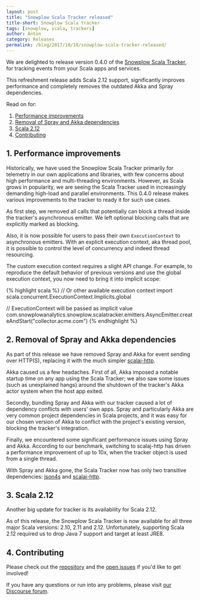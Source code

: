 ```yaml
---
layout: post
title: "Snowplow Scala Tracker released"
title-short: Snowplow Scala tracker
tags: [snowplow, scala, trackers]
author: Anton
category: Releases
permalink: /blog/2017/10/18/snowplow-scala-tracker-released/
---
```


We are delighted to release version 0.4.0 of the [Snowplow Scala Tracker][scala-tracker], for tracking events from your Scala apps and services.

This refreshment release adds Scala 2.12 support, significantly improves performance and completely removes the outdated Akka and Spray dependencies.

<!--more-->

Read on for:

1. [Performance improvements](#performance)
2. [Removal of Spray and Akka dependencies](#akka)
3. [Scala 2.12](#scala-212)
4. [Contributing](#contributing)

<h2 id="performance">1. Performance improvements</h2>

Historically, we have used the Snowplow Scala Tracker primarily for telemetry in our own applications and libraries, with few concerns about high performance and multi-threading environments. However, as Scala grows in popularity, we are seeing the Scala Tracker used in increasingly demanding high-load and parallel environments. This 0.4.0 release makes various improvements to the tracker to ready it for such use cases.

As first step, we removed all calls that potentially can block a thread inside the tracker's asynchronous emitter.
We left optional blocking calls that are explicitly marked as blocking.

Also, it is now possible for users to pass their own `ExecutionContext` to asynchronous emitters. With an explicit execution context, aka thread pool, it is possible to control the level of concurrency and indeed thread resourcing.

The custom execution context requires a slight API change. For example, to reproduce the default behavior of previous versions and use the global execution context, you now need to bring it into implicit scope:

{% highlight scala %}
// Or other available execution context
import scala.concurrent.ExecutionContext.Implicits.global

// ExecutionContext will be passed as implicit value
com.snowplowanalytics.snowplow.scalatracker.emitters.AsyncEmitter.createAndStart("collector.acme.com")
{% endhighlight %}

<h2 id="akka">2. Removal of Spray and Akka dependencies</h2>

As part of this release we have removed Spray and Akka for event sending over HTTP(S), replacing it with the much simpler [scalaj-http][scalaj-http].

Akka caused us a few headaches. First of all, Akka imposed a notable startup time on any app using the Scala Tracker; we also saw some issues (such as unexplained hangs) around the shutdown of the tracker's Akka actor system when the host app exited.

Secondly, bundling Spray and Akka with our tracker caused a lot of dependency conflicts with users' own apps. Spray and particularly Akka are very common project dependencies in Scala projects, and it was easy for our chosen version of Akka to conflict with the project's existing version, blocking the tracker's integration.

Finally, we encountered some significant performance issues using Spray and Akka. According to our benchmark, switching to scalaj-http has driven a performance improvement of up to 10x, when the tracker object is used from a single thread.

With Spray and Akka gone, the Scala Tracker now has only two transitive dependencies: [json4s][json4s] and [scalaj-http][scalaj-http].

<h2 id="scala-212">3. Scala 2.12</h2>

Another big update for tracker is its availability for Scala 2.12.

As of this release, the Snowplow Scala Tracker is now available for all three major Scala versions: 2.10, 2.11 and 2.12.
Unfortunately, supporting Scala 2.12 required us to drop Java 7 support and target at least JRE8.

<h2 id="contributing">4. Contributing</h2>

Please check out the [repository][repo] and the [open issues][issues] if you'd like to get involved!

If you have any questions or run into any problems, please visit [our Discourse forum][discourse].

[scala-tracker]: https://github.com/snowplow/snowplow-scala-tracker
[repo]: https://github.com/snowplow/snowplow-scala-tracker
[release-1]: https://github.com/snowplow/snowplow-docker/releases/tag/r1

[issues]: https://github.com/snowplow/snowplow-scala-tracker/issues

[discourse]: http://discourse.snowplowanalytics.com/

[json4s]: https://github.com/json4s/json4s
[scalaj-http]: https://github.com/scalaj/scalaj-http
